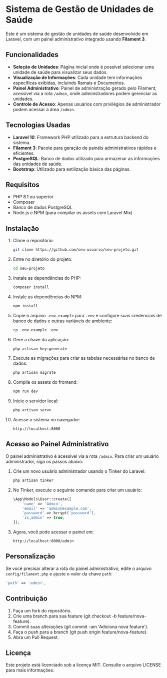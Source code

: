 # Sistema de Gestão de Unidades de Saúde

Este é um sistema de gestão de unidades de saúde desenvolvido em Laravel, com um painel administrativo integrado usando **Filament 3**.

## Funcionalidades

- **Seleção de Unidades**: Página inicial onde é possível selecionar uma unidade de saúde para visualizar seus dados.
- **Visualização de Informações**: Cada unidade tem informações específicas exibidas, incluindo Ramais e Documentos.
- **Painel Administrativo**: Painel de administração gerado pelo Filament, acessível via a rota `/admin`, onde administradores podem gerenciar as unidades.
- **Controle de Acesso**: Apenas usuários com privilégios de administrador podem acessar a área `/admin`.

## Tecnologias Usadas

- **Laravel 10**: Framework PHP utilizado para a estrutura backend do sistema.
- **Filament 3**: Pacote para geração de painéis administrativos rápidos e eficientes.
- **PostgreSQL**: Banco de dados utilizado para armazenar as informações das unidades de saúde.
- **Bootstrap**: Utilizado para estilização básica das páginas.

## Requisitos

- PHP 8.1 ou superior
- Composer
- Banco de dados PostgreSQL
- Node.js e NPM (para compilar os assets com Laravel Mix)

## Instalação

1. Clone o repositório:

    ```bash
    git clone https://github.com/seu-usuario/seu-projeto.git
    ```

2. Entre no diretório do projeto:

    ```bash
    cd seu-projeto
    ```

3. Instale as dependências do PHP:

    ```bash
    composer install
    ```

4. Instale as dependências do NPM:

    ```bash
    npm install
    ```

5. Copie o arquivo `.env.example` para `.env` e configure suas credenciais de banco de dados e outras variáveis de ambiente:

    ```bash
    cp .env.example .env
    ```

6. Gere a chave da aplicação:

    ```bash
    php artisan key:generate
    ```

7. Execute as migrações para criar as tabelas necessárias no banco de dados:

    ```bash
    php artisan migrate
    ```

8. Compile os assets do frontend:

    ```bash
    npm run dev
    ```

9. Inicie o servidor local:

    ```bash
    php artisan serve
    ```

10. Acesse o sistema no navegador:

    ```
    http://localhost:8000
    ```

## Acesso ao Painel Administrativo

O painel administrativo é acessível via a rota `/admin`. Para criar um usuário administrador, siga os passos abaixo:

1. Crie um novo usuário administrador usando o Tinker do Laravel:

    ```bash
    php artisan tinker
    ```

2. No Tinker, execute o seguinte comando para criar um usuário:

    ```php
    \App\Models\User::create([
        'name' => 'Admin',
        'email' => 'admin@example.com',
        'password' => bcrypt('password'),
        'is_admin' => true,
    ]);
    ```

3. Agora, você pode acessar o painel em:

    ```
    http://localhost:8000/admin
    ```

## Personalização

Se você precisar alterar a rota do painel administrativo, edite o arquivo `config/filament.php` e ajuste o valor da chave `path`:

```php
'path' => 'admin',
```
## Contribuição
1. Faça um fork do repositório.
2. Crie uma branch para sua feature (git checkout -b feature/nova-feature).
3. Commit suas alterações (git commit -am 'Adiciona nova feature').
4. Faça o push para a branch (git push origin feature/nova-feature).
5. Abra um Pull Request.
## Licença
Este projeto está licenciado sob a licença MIT. Consulte o arquivo LICENSE para mais informações.
